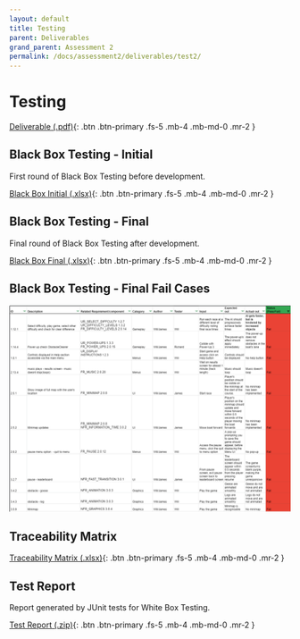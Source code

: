 ```yaml
---
layout: default
title: Testing
parent: Deliverables
grand_parent: Assessment 2
permalink: /docs/assessment2/deliverables/test2/
---
```


# Testing

[Deliverable (.pdf)](https://github.com/Dragon-Boat-Z/Assessment2/blob/website/docs/assets/assessment2/deliverables/Test2.pdf){: .btn .btn-primary .fs-5 .mb-4 .mb-md-0 .mr-2 }

## Black Box Testing - Initial

First round of Black Box Testing before development.

[Black Box Initial (.xlsx)](https://github.com/Dragon-Boat-Z/Assessment2/raw/website/docs/assets/assessment2/testing_material/BlackBox%20Initital.xlsx){: .btn .btn-primary .fs-5 .mb-4 .mb-md-0 .mr-2 }

## Black Box Testing - Final

Final round of Black Box Testing after development.

[Black Box Final (.xlsx)](https://github.com/Dragon-Boat-Z/Assessment2/raw/website/docs/assets/assessment2/testing_material/BlackBox%20Final.xlsx){: .btn .btn-primary .fs-5 .mb-4 .mb-md-0 .mr-2 }

## Black Box Testing - Final Fail Cases

![Fail Cases](https://raw.githubusercontent.com/Dragon-Boat-Z/Assessment2/website/docs/assets/assessment2/testing_material/FailedTests.png "Black Box Testing Fail Cases")

## Traceability Matrix

[Traceability Matrix (.xlsx)](https://github.com/Dragon-Boat-Z/Assessment2/raw/website/docs/assets/assessment2/testing_material/Traceability%20matrix.xlsx){: .btn .btn-primary .fs-5 .mb-4 .mb-md-0 .mr-2 }

## Test Report 

Report generated by JUnit tests for White Box Testing.

[Test Report (.zip)](https://github.com/Dragon-Boat-Z/Assessment2/raw/website/docs/assets/assessment2/testing_material/Test%20report.zip){: .btn .btn-primary .fs-5 .mb-4 .mb-md-0 .mr-2 }